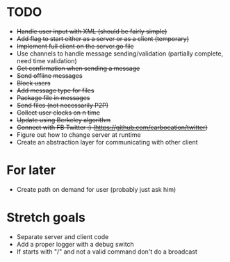 # TODO
- <del>Handle user input with XML (should be fairly simple)</del>
- <del>Add flag to start either as a server or as a client (temporary)</del>
- <del>Implement full client on the server.go file</del>
- Use channels to handle message sending/validation (partially complete, need time validation)
- <del>Get confirmation when sending a message</del>
- <del>Send offline messages</del>
- <del>Block users</del>
- <del> Add message type for files </del>
- <del> Package file in messages </del>
- <del> Send files (not necessarily P2P) </del>
- <del> Collect user clocks on n time </del>
- <del> Update using Berkeley algorithm </del>
- <del> Connect with <del>FB</del> Twitter :) (https://github.com/carbocation/twitter) </del>
- Figure out how to change server at runtime
- Create an abstraction layer for communicating with other client

# For later
- Create path on demand for user (probably just ask him)

# Stretch goals
- Separate server and client code
- Add a proper logger with a debug switch
- If starts with "/" and not a valid command don't do a broadcast
